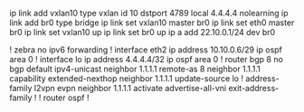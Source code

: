 ip link add vxlan10 type vxlan id 10 dstport 4789 local 4.4.4.4 nolearning
ip link add br0 type bridge
ip link set vxlan10 master br0
ip link set eth0 master br0
ip link set vxlan10 up
ip link set br0 up
ip a add 22.10.0.1/24 dev br0

!
zebra
    no ipv6 forwarding
!
interface eth2
    ip address 10.10.0.6/29
    ip ospf area 0
!
interface lo
    ip address 4.4.4.4/32
    ip ospf area 0
!
router bgp 8
    no bgp default ipv4-unicast
    neighbor 1.1.1.1 remote-as 8
    neighbor 1.1.1.1 capability extended-nexthop
    neighbor 1.1.1.1 update-source lo
    !
    address-family l2vpn evpn
        neighbor 1.1.1.1 activate
        advertise-all-vni
    exit-address-family
    !
!
router ospf
!